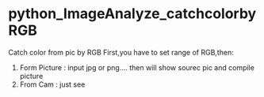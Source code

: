 # python_ImageAnalyze_catchcolorbyRGB
Catch color from pic by RGB
First,you have to set range of RGB,then:
1. Form Picture : input jpg or png.... then will show sourec pic and compile picture
2. From Cam : just see
